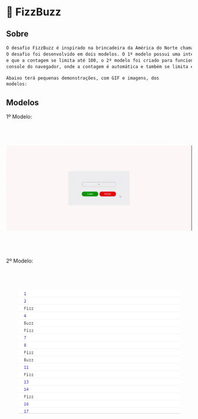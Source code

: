 # :pushpin: FizzBuzz

## Sobre

```sh
O desafio FizzBuzz é inspirado na brincadeira da América do Norte chamado: "FizzBuzz". 
O desafio foi desenvolvido em dois modelos. O 1º modelo possui uma interface simples 
e que a contagem se limita até 100, o 2º modelo foi criado para funcionar apenas no 
console do navegador, onde a contagem é automática e também se limita em contar até 100.
```

```sh
Abaixo terá pequenas demonstrações, com GIF e imagens, dos 
modelos:
```

## Modelos

1º Modelo:

<br/>

<h1 align="center">
<img src="https://github.com/gui13info/FizzBuzz/blob/master/Modelo%201/screen/fizzbuzz.gif" alt="Modelo 1 GIF" />
</h1>

<br/><br/>

2º Modelo:

<br/>

<h1 align="center">
<img src="https://github.com/gui13info/FizzBuzz/blob/master/Modelo%202/screen/fizzbuzz.png" alt="Modelo 1 GIF" />
</h1>